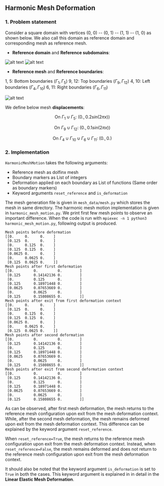 ## Harmonic Mesh Deformation ##

### 1. Problem statement

Consider a square domain with vertices (0, 0) -- (0, 1) -- (1, 1) -- (1, 0) as shown below. We also call this domain as reference domain and corresponding mesh as reference mesh.

* **Reference domain** and **Reference subdomains**:

![alt text](https://github.com/niravshah241/MDFEniCSx/blob/main/demo/1_harmonic_mesh_motion/mesh_data/domain.png)
![alt text](https://github.com/niravshah241/MDFEniCSx/blob/main/demo/1_harmonic_mesh_motion/mesh_data/subdomains.png)

* **Reference mesh** and **Reference boundaries**: 

1, 5: Bottom boundaries ($\Gamma_1, \Gamma_5$)
9, 12: Top boundaries ($\Gamma_9, \Gamma_{12}$)
4, 10: Left boundaries ($\Gamma_4, \Gamma_{10}$)
6, 11: Right boundaries ($\Gamma_6, \Gamma_{11}$)

![alt text](https://github.com/niravshah241/MDFEniCSx/blob/main/demo/1_harmonic_mesh_motion/mesh_data/boundaries.png)

We define below mesh **displacements**:

$$\text{On } \Gamma_1 \cup \Gamma_5: \ (0., 0.2 sin(2 \pi x))$$

$$\text{On } \Gamma_9 \cup \Gamma_{12}: \ (0., 0.1 sin(2 \pi x))$$

$$\text{On } \Gamma_4 \cup \Gamma_{10} \cup \Gamma_6 \cup \Gamma_{11}: \ (0., 0.)$$

### 2. Implementation

```HarmonicMeshMotion``` takes the following arguments:
 * Reference mesh as dolfinx mesh
 * Boundary markers as List of integers
 * Deformation applied on each boundary as List of functions (Same order as boundary markers)
 * Keyword arguments ```reset_reference``` and ```is_deformation```

The mesh generation file is given in ```mesh_data/mesh.py``` which stores the mesh in same directory. The harmonic mesh motion implementation is given in ```harmonic_mesh_motion.py```. We print first few mesh points to observe an important difference. When the code is run with ```mpiexec -n 1 python3 harmonic_mesh_motion.py```, following output is produced.

```
Mesh points before deformation
[[0.     0.     0.    ]
 [0.125  0.     0.    ]
 [0.     0.125  0.    ]
 [0.125  0.125  0.    ]
 [0.0625 0.     0.    ]
 [0.     0.0625 0.    ]
 [0.125  0.0625 0.    ]]
Mesh points after first deformation
[[0.         0.         0.        ]
 [0.125      0.14142136 0.        ]
 [0.         0.125      0.        ]
 [0.125      0.18971448 0.        ]
 [0.0625     0.07653669 0.        ]
 [0.         0.0625     0.        ]
 [0.125      0.15808655 0.        ]]
Mesh points after exit from first deformation context
[[0.     0.     0.    ]
 [0.125  0.     0.    ]
 [0.     0.125  0.    ]
 [0.125  0.125  0.    ]
 [0.0625 0.     0.    ]
 [0.     0.0625 0.    ]
 [0.125  0.0625 0.    ]]
Mesh points after second deformation
[[0.         0.         0.        ]
 [0.125      0.14142136 0.        ]
 [0.         0.125      0.        ]
 [0.125      0.18971448 0.        ]
 [0.0625     0.07653669 0.        ]
 [0.         0.0625     0.        ]
 [0.125      0.15808655 0.        ]]
Mesh points after exit from second deformation context
[[0.         0.         0.        ]
 [0.125      0.14142136 0.        ]
 [0.         0.125      0.        ]
 [0.125      0.18971448 0.        ]
 [0.0625     0.07653669 0.        ]
 [0.         0.0625     0.        ]
 [0.125      0.15808655 0.        ]]
```

As can be observed, after first mesh deformation, the mesh returns to the reference mesh configuration upon exit from the mesh deformation context. While, after the second mesh deformation, the mesh remains deformed upon exit from the mesh deformation context. This difference can be explained by the keyword argument ```reset_reference```.

When ```reset_reference=True```, the mesh returns to the reference mesh configuration upon exit from the mesh deformation context. Instead, when ```reset_reference=False```, the mesh remains deformed and does not return to the reference mesh configuration upon exit from the mesh deformation context.

It should also be noted that the keyword argument ```is_deformation``` is set to ```True``` in both the cases. This keyword argument is explained in in detail in the **Linear Elastic Mesh Deformation**.
